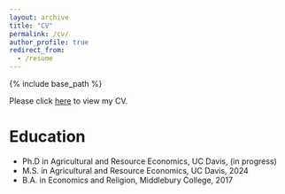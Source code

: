 ```yaml
---
layout: archive
title: "CV"
permalink: /cv/
author_profile: true
redirect_from:
  - /resume
---
```


{% include base_path %}

Please click [here](/files/BrooksCV.pdf "Matt's CV") to view my CV.

Education
======
* Ph.D in Agricultural and Resource Economics, UC Davis, (in progress)
* M.S. in Agricultural and Resource Economics, UC Davis, 2024
* B.A. in Economics and Religion, Middlebury College, 2017

